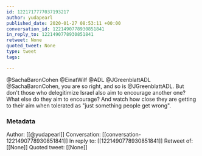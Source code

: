 ```yaml
---
id: 1221717777037193217
author: yudapearl
published_date: 2020-01-27 08:53:11 +00:00
conversation_id: 1221490778930851841
in_reply_to: 1221490778930851841
retweet: None
quoted_tweet: None
type: tweet
tags:

---
```


@SachaBaronCohen @EinatWilf @ADL @JGreenblattADL @SachaBaronCohen, you are so right, and so is @JGreenblattADL. But don't those who delegitimize Israel also aim to encourage another one? What else do they aim to encourage? And watch how close they are getting to their aim when tolerated as "just something people get wrong".

### Metadata

Author: [[@yudapearl]]
Conversation: [[conversation-1221490778930851841]]
In reply to: [[1221490778930851841]]
Retweet of: [[None]]
Quoted tweet: [[None]]
